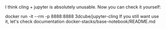 I think cling + jupyter is absolutely unusable. Now you can check it yourself:

docker run -it --rm -p 8888:8888 3dcube/jupyter-cling
If you still want use it, let's check documentation
docker-stacks/base-notebook/README.md
